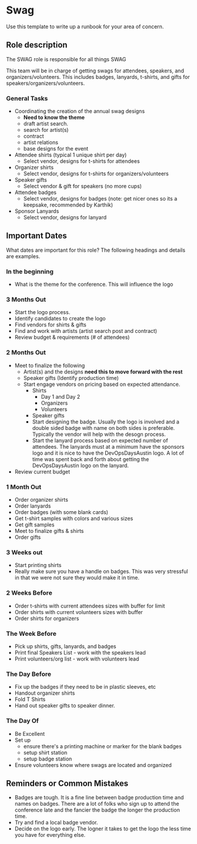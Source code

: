 # Swag

Use this template to write up a runbook for your area of concern.

## Role description

The SWAG role is responsible for all things SWAG

This team will be in charge of getting swags for attendees, speakers, and organizers/volunteers.
This includes badges, lanyards, t-shirts, and gifts for speakers/organizers/volunteers.

### General Tasks

* Coordinating the creation of the annual swag designs
  - **Need to know the theme**
  - draft artist search.  
  - search for artist(s)
  - contract
  - artist relations
  - base designs for the event
* Attendee shirts (typical 1 unique shirt per day)
  - Select vendor, designs for t-shirts for attendees
* Organizer shirts
  - Select vendor, designs for t-shirts for organizers/volunteers
* Speaker gifts
  - Select vendor & gift for speakers (no more cups)
* Attendee badges
  - Select vendor, designs for badges (note: get nicer ones so its a keepsake, recommended by Karthik)
* Sponsor Lanyards
  - Select vendor, designs for lanyard

## Important Dates

What dates are important for this role? The following headings and details are examples.

### In the beginning

* What is the theme for the conference.  This will influence the logo

### 3 Months Out

* Start the logo process.
* Identify candidates to create the logo
* Find vendors for shirts & gifts
* Find and work with artists (artist search post and contract)
* Review budget & requirements (# of attendees)

### 2 Months Out

* Meet to finalize the following
  * Artist(s) and the designs **need this to move forward with the rest**
  * Speaker gifts (Identify production time)
  * Start engage vendors on pricing based on expected attendance.
    * Shirts
      * Day 1 and Day 2
      * Organizers
      * Volunteers
    * Speaker gifts
    * Start designing the badge. Usually the logo is involved and a double sided badge with name on both sides is preferable.  Typically the vendor will help with the desogn process.
    * Start the lanyard process based on expected number of attendees.  The lanyards must at a minimum have the sponsors logo and it is nice to have the DevOpsDaysAustin logo.  A lot of time was spent back and forth about getting the DevOpsDaysAustin logo on the lanyard.
* Review current budget

### 1 Month Out

* Order organizer shirts
* Order lanyards 
* Order badges (with some blank cards)
* Get t-shirt samples with colors and various sizes
* Get gift samples
* Meet to finalize gifts & shirts
* Order gifts

### 3 Weeks out

* Start printing shirts
* Really make sure you have a handle on badges.  This was very stressful in that we were not sure they would make it in time.

### 2 Weeks Before
* Order t-shirts with current attendees sizes with buffer for limit
* Order shirts with current volunteers sizes with buffer
* Order shirts for organizers

### The Week Before

* Pick up shirts, gifts, lanyards, and badges
* Print final Speakers List - work with the speakers lead
* Print volunteers/org list - work with volunteers lead

### The Day Before

* Fix up the badges if they need to be in plastic sleeves, etc
* Handout organizer shirts
* Fold T Shirts
* Hand out speaker gifts to speaker dinner.

### The Day Of

* Be Excellent
* Set up
  * ensure there's a printing machine or marker for the blank badges
  * setup shirt station
  * setup badge station
* Ensure volunteers know where swags are located and organized


## Reminders or Common Mistakes

* Badges are tough.  It is a fine line between badge production time and names on badges. There are a lot of folks who sign up to attend the conference late and the fancier the badge the longer the production time.
* Try and find a local badge vendor.
* Decide on the logo early. The logner it takes to get the logo the less time you have for everything else.
